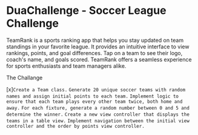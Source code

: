 # DuaChallenge - Soccer League Challenge 

TeamRank is a sports ranking app that helps you stay updated on team standings in your favorite league. It provides an intuitive interface to view rankings, points, and goal differences. 
Tap on a team to see their logo, coach's name, and goals scored. TeamRank offers a seamless experience for sports enthusiasts and team managers alike.


The Challange 

[x]```Create a Team class.```
```Generate 20 unique soccer teams with random names and assign initial points to each team.```
```Implement logic to ensure that each team plays every other team twice, both home and away.```
```For each fixture, generate a random number between 0 and 5 and determine the winner.```
```Create a new view controller that displays the teams in a table view.```
```Implement navigation between the initial view controller and the order by points view controller.```

